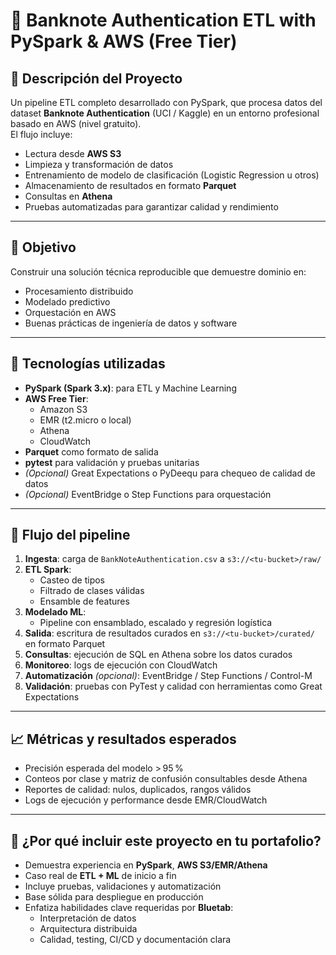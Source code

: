 # 📌 Banknote Authentication ETL with PySpark & AWS (Free Tier)

## 📝 Descripción del Proyecto

Un pipeline ETL completo desarrollado con PySpark, que procesa datos del dataset **Banknote Authentication** (UCI / Kaggle) en un entorno profesional basado en AWS (nivel gratuito).  
El flujo incluye:

- Lectura desde **AWS S3**
- Limpieza y transformación de datos
- Entrenamiento de modelo de clasificación (Logistic Regression u otros)
- Almacenamiento de resultados en formato **Parquet**
- Consultas en **Athena**
- Pruebas automatizadas para garantizar calidad y rendimiento

---

## 🎯 Objetivo

Construir una solución técnica reproducible que demuestre dominio en:

- Procesamiento distribuido
- Modelado predictivo
- Orquestación en AWS
- Buenas prácticas de ingeniería de datos y software

---

## 🧰 Tecnologías utilizadas

- **PySpark (Spark 3.x)**: para ETL y Machine Learning
- **AWS Free Tier**:
  - Amazon S3
  - EMR (t2.micro o local)
  - Athena
  - CloudWatch
- **Parquet** como formato de salida
- **pytest** para validación y pruebas unitarias
- *(Opcional)* Great Expectations o PyDeequ para chequeo de calidad de datos
- *(Opcional)* EventBridge o Step Functions para orquestación

---

## 🚀 Flujo del pipeline

1. **Ingesta**: carga de `BankNoteAuthentication.csv` a `s3://<tu-bucket>/raw/`
2. **ETL Spark**:
   - Casteo de tipos
   - Filtrado de clases válidas
   - Ensamble de features
3. **Modelado ML**:
   - Pipeline con ensamblado, escalado y regresión logística
4. **Salida**: escritura de resultados curados en `s3://<tu-bucket>/curated/` en formato Parquet
5. **Consultas**: ejecución de SQL en Athena sobre los datos curados
6. **Monitoreo**: logs de ejecución con CloudWatch
7. **Automatización** *(opcional)*: EventBridge / Step Functions / Control-M
8. **Validación**: pruebas con PyTest y calidad con herramientas como Great Expectations

---
## 📈 Métricas y resultados esperados

- Precisión esperada del modelo > 95 %
- Conteos por clase y matriz de confusión consultables desde Athena
- Reportes de calidad: nulos, duplicados, rangos válidos
- Logs de ejecución y performance desde EMR/CloudWatch

---

## 🧾 ¿Por qué incluir este proyecto en tu portafolio?

- Demuestra experiencia en **PySpark**, **AWS S3/EMR/Athena**
- Caso real de **ETL + ML** de inicio a fin
- Incluye pruebas, validaciones y automatización
- Base sólida para despliegue en producción
- Enfatiza habilidades clave requeridas por **Bluetab**:
  - Interpretación de datos
  - Arquitectura distribuida
  - Calidad, testing, CI/CD y documentación clara
